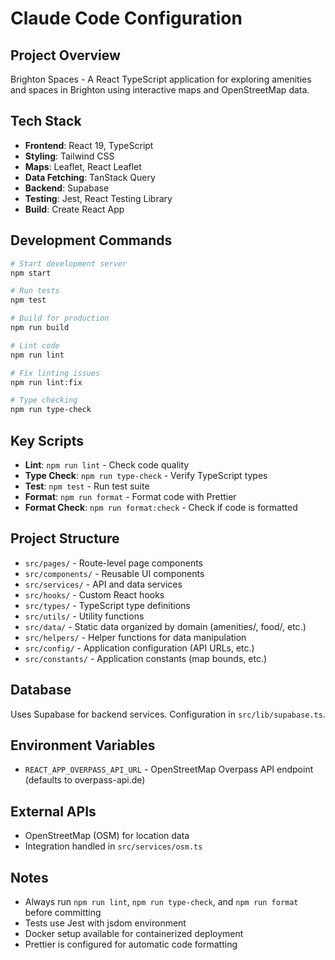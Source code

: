 # Claude Code Configuration

## Project Overview
Brighton Spaces - A React TypeScript application for exploring amenities and spaces in Brighton using interactive maps and OpenStreetMap data.

## Tech Stack
- **Frontend**: React 19, TypeScript
- **Styling**: Tailwind CSS
- **Maps**: Leaflet, React Leaflet
- **Data Fetching**: TanStack Query
- **Backend**: Supabase
- **Testing**: Jest, React Testing Library
- **Build**: Create React App

## Development Commands
```bash
# Start development server
npm start

# Run tests
npm test

# Build for production
npm run build

# Lint code
npm run lint

# Fix linting issues
npm run lint:fix

# Type checking
npm run type-check
```

## Key Scripts
- **Lint**: `npm run lint` - Check code quality
- **Type Check**: `npm run type-check` - Verify TypeScript types
- **Test**: `npm test` - Run test suite
- **Format**: `npm run format` - Format code with Prettier
- **Format Check**: `npm run format:check` - Check if code is formatted

## Project Structure
- `src/pages/` - Route-level page components  
- `src/components/` - Reusable UI components
- `src/services/` - API and data services
- `src/hooks/` - Custom React hooks
- `src/types/` - TypeScript type definitions
- `src/utils/` - Utility functions
- `src/data/` - Static data organized by domain (amenities/, food/, etc.)
- `src/helpers/` - Helper functions for data manipulation
- `src/config/` - Application configuration (API URLs, etc.)
- `src/constants/` - Application constants (map bounds, etc.)

## Database
Uses Supabase for backend services. Configuration in `src/lib/supabase.ts`.

## Environment Variables
- `REACT_APP_OVERPASS_API_URL` - OpenStreetMap Overpass API endpoint (defaults to overpass-api.de)

## External APIs
- OpenStreetMap (OSM) for location data
- Integration handled in `src/services/osm.ts`

## Notes
- Always run `npm run lint`, `npm run type-check`, and `npm run format` before committing
- Tests use Jest with jsdom environment
- Docker setup available for containerized deployment
- Prettier is configured for automatic code formatting